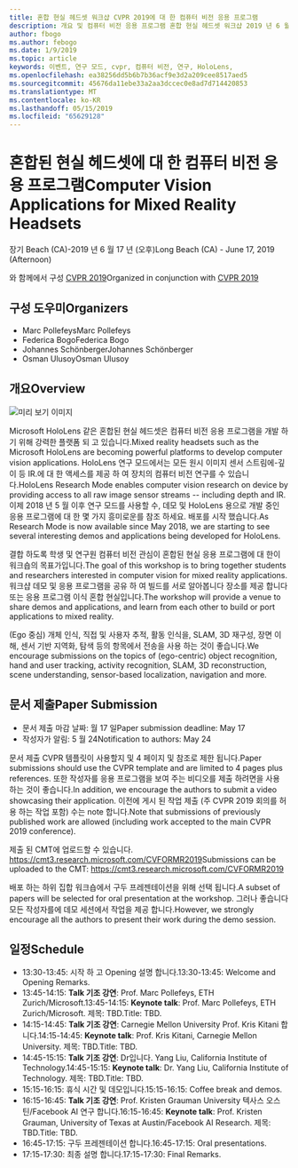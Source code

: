 ```yaml
---
title: 혼합 현실 헤드셋 워크샵 CVPR 2019에 대 한 컴퓨터 비전 응용 프로그램
description: 개요 및 컴퓨터 비전 응용 프로그램 혼합 현실 헤드셋 워크샵 2019 년 6 월에 CVPR 컨퍼런스에서 전달할의 일정입니다.
author: fbogo
ms.author: febogo
ms.date: 1/9/2019
ms.topic: article
keywords: 이벤트, 연구 모드, cvpr, 컴퓨터 비전, 연구, HoloLens,
ms.openlocfilehash: ea38256dd5b6b7b36acf9e3d2a209cee8517aed5
ms.sourcegitcommit: 45676da11ebe33a2aa3dccec0e8ad7d714420853
ms.translationtype: MT
ms.contentlocale: ko-KR
ms.lasthandoff: 05/15/2019
ms.locfileid: "65629128"
---
```

# <a name="computer-vision-applications-for-mixed-reality-headsets"></a><span data-ttu-id="734ee-104">혼합된 현실 헤드셋에 대 한 컴퓨터 비전 응용 프로그램</span><span class="sxs-lookup"><span data-stu-id="734ee-104">Computer Vision Applications for Mixed Reality Headsets</span></span>
<span data-ttu-id="734ee-105">장기 Beach (CA)-2019 년 6 월 17 년 (오후)</span><span class="sxs-lookup"><span data-stu-id="734ee-105">Long Beach (CA) - June 17, 2019 (Afternoon)</span></span>

<span data-ttu-id="734ee-106">와 함께에서 구성 [CVPR 2019](http://cvpr2019.thecvf.com/)</span><span class="sxs-lookup"><span data-stu-id="734ee-106">Organized in conjunction with [CVPR 2019](http://cvpr2019.thecvf.com/)</span></span>

## <a name="organizers"></a><span data-ttu-id="734ee-107">구성 도우미</span><span class="sxs-lookup"><span data-stu-id="734ee-107">Organizers</span></span>
* <span data-ttu-id="734ee-108">Marc Pollefeys</span><span class="sxs-lookup"><span data-stu-id="734ee-108">Marc Pollefeys</span></span>
* <span data-ttu-id="734ee-109">Federica Bogo</span><span class="sxs-lookup"><span data-stu-id="734ee-109">Federica Bogo</span></span>
* <span data-ttu-id="734ee-110">Johannes Schönberger</span><span class="sxs-lookup"><span data-stu-id="734ee-110">Johannes Schönberger</span></span>
* <span data-ttu-id="734ee-111">Osman Ulusoy</span><span class="sxs-lookup"><span data-stu-id="734ee-111">Osman Ulusoy</span></span>

## <a name="overview"></a><span data-ttu-id="734ee-112">개요</span><span class="sxs-lookup"><span data-stu-id="734ee-112">Overview</span></span>

![미리 보기 이미지](images/cvpr2019_teaser2.jpg)

<span data-ttu-id="734ee-114">Microsoft HoloLens 같은 혼합된 현실 헤드셋은 컴퓨터 비전 응용 프로그램을 개발 하기 위해 강력한 플랫폼 되 고 있습니다.</span><span class="sxs-lookup"><span data-stu-id="734ee-114">Mixed reality headsets such as the Microsoft HoloLens are becoming powerful platforms to develop computer vision applications.</span></span> <span data-ttu-id="734ee-115">HoloLens 연구 모드에서는 모든 원시 이미지 센서 스트림에-깊이 등 IR.에 대 한 액세스를 제공 하 여 장치의 컴퓨터 비전 연구를 수 있습니다.</span><span class="sxs-lookup"><span data-stu-id="734ee-115">HoloLens Research Mode enables computer vision research on device by providing access to all raw image sensor streams -- including depth and IR.</span></span> <span data-ttu-id="734ee-116">이제 2018 년 5 월 이후 연구 모드를 사용할 수, 데모 및 HoloLens 용으로 개발 중인 응용 프로그램에 대 한 몇 가지 흥미로운를 참조 하세요. 배포를 시작 했습니다.</span><span class="sxs-lookup"><span data-stu-id="734ee-116">As Research Mode is now available since May 2018, we are starting to see several interesting demos and applications being developed for HoloLens.</span></span> 

<span data-ttu-id="734ee-117">결합 하도록 학생 및 연구원 컴퓨터 비전 관심이 혼합된 현실 응용 프로그램에 대 한이 워크숍의 목표가입니다.</span><span class="sxs-lookup"><span data-stu-id="734ee-117">The goal of this workshop is to bring together students and researchers interested in computer vision for mixed reality applications.</span></span> <span data-ttu-id="734ee-118">워크샵 데모 및 응용 프로그램을 공유 하 여 빌드를 서로 알아봅니다 장소를 제공 합니다 또는 응용 프로그램 이식 혼합 현실입니다.</span><span class="sxs-lookup"><span data-stu-id="734ee-118">The workshop will provide a venue to share demos and applications, and learn from each other to build or port applications to mixed reality.</span></span> 

<span data-ttu-id="734ee-119">(Ego 중심) 개체 인식, 직접 및 사용자 추적, 활동 인식을, SLAM, 3D 재구성, 장면 이해, 센서 기반 지역화, 탐색 등의 항목에서 전송을 사용 하는 것이 좋습니다.</span><span class="sxs-lookup"><span data-stu-id="734ee-119">We encourage submissions on the topics of (ego-centric) object recognition, hand and user tracking, activity recognition, SLAM, 3D reconstruction, scene understanding, sensor-based localization, navigation and more.</span></span>

## <a name="paper-submission"></a><span data-ttu-id="734ee-120">문서 제출</span><span class="sxs-lookup"><span data-stu-id="734ee-120">Paper Submission</span></span>
* <span data-ttu-id="734ee-121">문서 제출 마감 날짜: 월 17 일</span><span class="sxs-lookup"><span data-stu-id="734ee-121">Paper submission deadline: May 17</span></span>
* <span data-ttu-id="734ee-122">작성자가 알림: 5 월 24</span><span class="sxs-lookup"><span data-stu-id="734ee-122">Notification to authors: May 24</span></span>

<span data-ttu-id="734ee-123">문서 제출 CVPR 템플릿이 사용할지 및 4 페이지 및 참조로 제한 됩니다.</span><span class="sxs-lookup"><span data-stu-id="734ee-123">Paper submissions should use the CVPR template and are limited to 4 pages plus references.</span></span> <span data-ttu-id="734ee-124">또한 작성자를 응용 프로그램을 보여 주는 비디오를 제출 하려면을 사용 하는 것이 좋습니다.</span><span class="sxs-lookup"><span data-stu-id="734ee-124">In addition, we encourage the authors to submit a video showcasing their application.</span></span>
<span data-ttu-id="734ee-125">이전에 게시 된 작업 제출 (주 CVPR 2019 회의를 허용 하는 작업 포함) 수는 note 합니다.</span><span class="sxs-lookup"><span data-stu-id="734ee-125">Note that submissions of previously published work are allowed (including work accepted to the main CVPR 2019 conference).</span></span> 

<span data-ttu-id="734ee-126">제출 된 CMT에 업로드할 수 있습니다. https://cmt3.research.microsoft.com/CVFORMR2019</span><span class="sxs-lookup"><span data-stu-id="734ee-126">Submissions can be uploaded to the CMT: https://cmt3.research.microsoft.com/CVFORMR2019</span></span>

<span data-ttu-id="734ee-127">배포 하는 하위 집합 워크숍에서 구두 프레젠테이션을 위해 선택 됩니다.</span><span class="sxs-lookup"><span data-stu-id="734ee-127">A subset of papers will be selected for oral presentation at the workshop.</span></span> <span data-ttu-id="734ee-128">그러나 좋습니다 모든 작성자를에 데모 세션에서 작업을 제공 합니다.</span><span class="sxs-lookup"><span data-stu-id="734ee-128">However, we strongly encourage all the authors to present their work during the demo session.</span></span>


## <a name="schedule"></a><span data-ttu-id="734ee-129">일정</span><span class="sxs-lookup"><span data-stu-id="734ee-129">Schedule</span></span>
* <span data-ttu-id="734ee-130">13:30-13:45: 시작 하 고 Opening 설명 합니다.</span><span class="sxs-lookup"><span data-stu-id="734ee-130">13:30-13:45: Welcome and Opening Remarks.</span></span>
* <span data-ttu-id="734ee-131">13:45-14:15: **Talk 기조 강연**: Prof. Marc Pollefeys, ETH Zurich/Microsoft.</span><span class="sxs-lookup"><span data-stu-id="734ee-131">13:45-14:15: **Keynote talk**: Prof. Marc Pollefeys, ETH Zurich/Microsoft.</span></span> <span data-ttu-id="734ee-132">제목: TBD.</span><span class="sxs-lookup"><span data-stu-id="734ee-132">Title: TBD.</span></span>
* <span data-ttu-id="734ee-133">14:15-14:45: **Talk 기조 강연**: Carnegie Mellon University Prof. Kris Kitani 합니다.</span><span class="sxs-lookup"><span data-stu-id="734ee-133">14:15-14:45: **Keynote talk**: Prof. Kris Kitani, Carnegie Mellon University.</span></span> <span data-ttu-id="734ee-134">제목: TBD.</span><span class="sxs-lookup"><span data-stu-id="734ee-134">Title: TBD.</span></span>
* <span data-ttu-id="734ee-135">14:45-15:15: **Talk 기조 강연**: Dr입니다. Yang Liu, California Institute of Technology.</span><span class="sxs-lookup"><span data-stu-id="734ee-135">14:45-15:15: **Keynote talk**: Dr. Yang Liu, California Institute of Technology.</span></span> <span data-ttu-id="734ee-136">제목: TBD.</span><span class="sxs-lookup"><span data-stu-id="734ee-136">Title: TBD.</span></span>
* <span data-ttu-id="734ee-137">15:15-16:15: 휴식 시간 및 데모입니다.</span><span class="sxs-lookup"><span data-stu-id="734ee-137">15:15-16:15: Coffee break and demos.</span></span>
* <span data-ttu-id="734ee-138">16:15-16:45: **Talk 기조 강연**: Prof. Kristen Grauman University 텍사스 오스틴/Facebook AI 연구 합니다.</span><span class="sxs-lookup"><span data-stu-id="734ee-138">16:15-16:45: **Keynote talk**: Prof. Kristen Grauman, University of Texas at Austin/Facebook AI Research.</span></span> <span data-ttu-id="734ee-139">제목: TBD.</span><span class="sxs-lookup"><span data-stu-id="734ee-139">Title: TBD.</span></span>
* <span data-ttu-id="734ee-140">16:45-17:15: 구두 프레젠테이션 합니다.</span><span class="sxs-lookup"><span data-stu-id="734ee-140">16:45-17:15: Oral presentations.</span></span>
* <span data-ttu-id="734ee-141">17:15-17:30: 최종 설명 합니다.</span><span class="sxs-lookup"><span data-stu-id="734ee-141">17:15-17:30: Final Remarks.</span></span>
